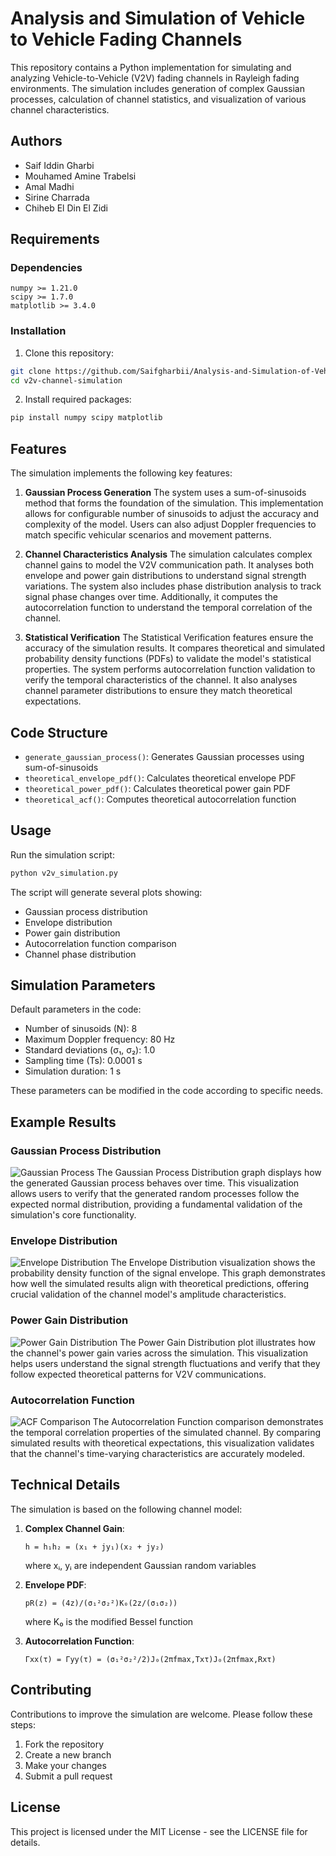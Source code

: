 # Analysis and Simulation of Vehicle to Vehicle Fading Channels

This repository contains a Python implementation for simulating and analyzing Vehicle-to-Vehicle (V2V) fading channels in Rayleigh fading environments. The simulation includes generation of complex Gaussian processes, calculation of channel statistics, and visualization of various channel characteristics.

## Authors
- Saif Iddin Gharbi
- Mouhamed Amine Trabelsi
- Amal Madhi
- Sirine Charrada
- Chiheb El Din El Zidi

## Requirements

### Dependencies
```
numpy >= 1.21.0
scipy >= 1.7.0
matplotlib >= 3.4.0
```

### Installation
1. Clone this repository:
```bash
git clone https://github.com/Saifgharbii/Analysis-and-Simulation-of-Vehicle-to-Vehicle-Fading-Channels.git
cd v2v-channel-simulation
```

2. Install required packages:
```bash
pip install numpy scipy matplotlib
```

## Features

The simulation implements the following key features:

1. **Gaussian Process Generation**
   The system uses a sum-of-sinusoids method that forms the foundation of the simulation. This implementation allows for configurable number of sinusoids to adjust the accuracy and complexity of the model. Users can also adjust Doppler frequencies to match specific vehicular scenarios and movement patterns.

2. **Channel Characteristics Analysis**
   The simulation calculates complex channel gains to model the V2V communication path. It analyses both envelope and power gain distributions to understand signal strength variations. The system also includes phase distribution analysis to track signal phase changes over time. Additionally, it computes the autocorrelation function to understand the temporal correlation of the channel.

3. **Statistical Verification**
   The Statistical Verification features ensure the accuracy of the simulation results. It compares theoretical and simulated probability density functions (PDFs) to validate the model's statistical properties. The system performs autocorrelation function validation to verify the temporal characteristics of the channel. It also analyses channel parameter distributions to ensure they match theoretical expectations.

## Code Structure

- `generate_gaussian_process()`: Generates Gaussian processes using sum-of-sinusoids
- `theoretical_envelope_pdf()`: Calculates theoretical envelope PDF
- `theoretical_power_pdf()`: Calculates theoretical power gain PDF
- `theoretical_acf()`: Computes theoretical autocorrelation function

## Usage

Run the simulation script:
```bash
python v2v_simulation.py
```

The script will generate several plots showing:
- Gaussian process distribution
- Envelope distribution
- Power gain distribution
- Autocorrelation function comparison
- Channel phase distribution

## Simulation Parameters

Default parameters in the code:
- Number of sinusoids (N): 8
- Maximum Doppler frequency: 80 Hz
- Standard deviations (σ₁, σ₂): 1.0
- Sampling time (Ts): 0.0001 s
- Simulation duration: 1 s

These parameters can be modified in the code according to specific needs.

## Example Results

### Gaussian Process Distribution
![Gaussian Process](figures/gaussian_process.png)
	The Gaussian Process Distribution graph displays how the generated Gaussian process behaves over time. This visualization allows users to verify that the generated random processes follow the expected normal distribution, providing a fundamental validation of the simulation's core functionality.

### Envelope Distribution
![Envelope Distribution](figures/envelope_distribution.png)
	The Envelope Distribution visualization shows the probability density function of the signal envelope. This graph demonstrates how well the simulated results align with theoretical predictions, offering crucial validation of the channel model's amplitude characteristics.

### Power Gain Distribution
![Power Gain Distribution](figures/power_gain.png)
	The Power Gain Distribution plot illustrates how the channel's power gain varies across the simulation. This visualization helps users understand the signal strength fluctuations and verify that they follow expected theoretical patterns for V2V communications.

### Autocorrelation Function
![ACF Comparison](figures/acf_comparison.png)
	The Autocorrelation Function comparison demonstrates the temporal correlation properties of the simulated channel. By comparing simulated results with theoretical expectations, this visualization validates that the channel's time-varying characteristics are accurately modeled.

## Technical Details

The simulation is based on the following channel model:

1. **Complex Channel Gain**:
   ```
   h = h₁h₂ = (x₁ + jy₁)(x₂ + jy₂)
   ```
   where xᵢ, yᵢ are independent Gaussian random variables

2. **Envelope PDF**:
   ```
   pR(z) = (4z)/(σ₁²σ₂²)K₀(2z/(σ₁σ₂))
   ```
   where K₀ is the modified Bessel function

3. **Autocorrelation Function**:
   ```
   Γxx(τ) = Γyy(τ) = (σ₁²σ₂²/2)J₀(2πfmax,Txτ)J₀(2πfmax,Rxτ)
   ```

## Contributing

Contributions to improve the simulation are welcome. Please follow these steps:
1. Fork the repository
2. Create a new branch
3. Make your changes
4. Submit a pull request

## License

This project is licensed under the MIT License - see the LICENSE file for details.

